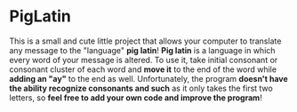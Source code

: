 # PigLatin

This is a small and cute little project that allows your computer to translate any message to the "language" <b>pig latin</b>! <b>Pig latin</b> is a language in which every word of your message is altered. To use it, take initial consonant or consonant cluster of each word and <b>move it</b> to the end of the word while <b>adding an "ay"</b> to the end as well. Unfortunately, the program <b>doesn't have the ability recognize consonants and such</b> as it only takes the first two letters, so <b>feel free to add your own code and improve the program</b>!
